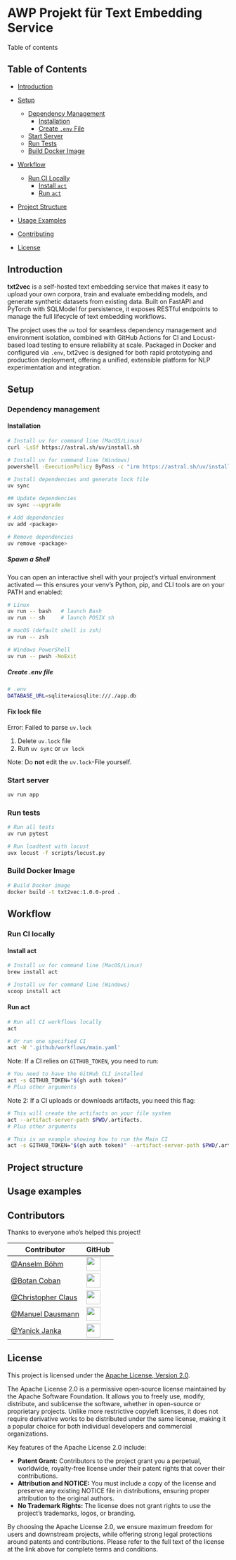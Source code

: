 # AWP Projekt für Text Embedding Service

Table of contents

## Table of Contents

- [Introduction](#introduction)
- [Setup](#setup)  
  - [Dependency Management](#dependency-management)  
    - [Installation](#installation)  
    - [Create `.env` File](#create-env-file)  
  - [Start Server](#start-server)  
  - [Run Tests](#run-tests)  
  - [Build Docker Image](#build-docker-image)

- [Workflow](#workflow)  
  - [Run CI Locally](#run-ci-locally)  
    - [Install `act`](#install-act)  
    - [Run `act`](#run-act)

- [Project Structure](#project-structure)
- [Usage Examples](#usage-examples)
- [Contributing](#contributors)
- [License](#license)

## Introduction

**txt2vec** is a self-hosted text embedding service that makes it easy to upload your own corpora, train and evaluate embedding models, and generate synthetic datasets from existing data. Built on FastAPI and PyTorch with SQLModel for persistence, it exposes RESTful endpoints to manage the full lifecycle of text embedding workflows.

The project uses the `uv` tool for seamless dependency management and environment isolation, combined with GitHub Actions for CI and Locust-based load testing to ensure reliability at scale. Packaged in Docker and configured via `.env`, txt2vec is designed for both rapid prototyping and production deployment, offering a unified, extensible platform for NLP experimentation and integration.  

## Setup

### Dependency management

#### Installation

```bash
# Install uv for command line (MacOS/Linux)
curl -LsSf https://astral.sh/uv/install.sh

# Install uv for command line (Windows)
powershell -ExecutionPolicy ByPass -c "irm https://astral.sh/uv/install.ps1 | iex"
```

```bash
# Install dependencies and generate lock file
uv sync

## Update dependencies
uv sync --upgrade

# Add dependencies
uv add <package>

# Remove dependencies
uv remove <package>
```

##### Spawn a Shell

You can open an interactive shell with your project’s virtual environment activated — this ensures your venv’s Python, pip, and CLI tools are on your PATH and enabled:

```bash
# Linux
uv run -- bash   # launch Bash
uv run -- sh     # launch POSIX sh

# macOS (default shell is zsh)
uv run -- zsh

# Windows PowerShell
uv run -- pwsh -NoExit
```

##### Create .env file

```bash
# .env
DATABASE_URL=sqlite+aiosqlite:///./app.db
```

#### Fix lock file

Error: Failed to parse `uv.lock`

1. Delete `uv.lock` file
2. Run `uv sync` or `uv lock`

Note: Do **not** edit the `uv.lock`-File yourself.

### Start server

```bash
uv run app
```

### Run tests

```bash
# Run all tests
uv run pytest

# Run loadtest with locust
uvx locust -f scripts/locust.py
```

### Build Docker Image

```bash
# Build Docker image
docker build -t txt2vec:1.0.0-prod .
```

## Workflow

### Run CI locally

#### Install act

```bash
# Install uv for command line (MacOS/Linux)
brew install act

# Install uv for command line (Windows)
scoop install act
```

#### Run act

```bash
# Run all CI workflows locally
act

# Or run one specified CI
act -W '.github/workflows/main.yaml'
```

Note: If a CI relies on `GITHUB_TOKEN`, you need to run:

```bash
# You need to have the GitHub CLI installed
act -s GITHUB_TOKEN="$(gh auth token)"
# Plus other arguments
```

Note 2: If a CI uploads or downloads artifacts, you need this flag:

```bash
# This will create the artifacts on your file system
act --artifact-server-path $PWD/.artifacts.
# Plus other arguments
```

```bash
# This is an example showing how to run the Main CI
act -s GITHUB_TOKEN="$(gh auth token)" --artifact-server-path $PWD/.artifacts. -W '.github/workflows/main.yaml'
```

## Project structure

## Usage examples

## Contributors

Thanks to everyone who’s helped this project!

<!-- markdownlint-disable MD033 MD045 -->
| Contributor                                        | GitHub                                                                       |
|----------------------------------------------------|------------------------------------------------------------------------------|
| [@Anselm Böhm](https://github.com/Dosto1ewski)     | <img src="https://avatars.githubusercontent.com/Dosto1ewski" width="32" />   |
| [@Botan Coban](https://github.com/BtnCbn)          | <img src="https://avatars.githubusercontent.com/BtnCbn" width="32" />        |
| [@Christopher Claus](https://github.com/yukasama)  | <img src="https://avatars.githubusercontent.com/yukasama" width="32" />      |
| [@Manuel Dausmann](https://github.com/domoar)      | <img src="https://avatars.githubusercontent.com/domoar" width="32" />        |
| [@Yanick Janka](https://github.com/Yannjc)         | <img src="https://avatars.githubusercontent.com/Yannjc" width="32" />        |
<!-- markdownlint-enable MD033 MD045 -->

## License

This project is licensed under the [Apache License, Version 2.0](https://www.apache.org/licenses/LICENSE-2.0).  

The Apache License 2.0 is a permissive open‐source license maintained by the Apache Software Foundation. It allows you to freely use, modify, distribute, and sublicense the software, whether in open-source or proprietary projects. Unlike more restrictive copyleft licenses, it does not require derivative works to be distributed under the same license, making it a popular choice for both individual developers and commercial organizations.

Key features of the Apache License 2.0 include:

- **Patent Grant:** Contributors to the project grant you a perpetual, worldwide, royalty‐free license under their patent rights that cover their contributions.  
- **Attribution and NOTICE:** You must include a copy of the license and preserve any existing NOTICE file in distributions, ensuring proper attribution to the original authors.  
- **No Trademark Rights:** The license does not grant rights to use the project’s trademarks, logos, or branding.

By choosing the Apache License 2.0, we ensure maximum freedom for users and downstream projects, while offering strong legal protections around patents and contributions. Please refer to the full text of the license at the link above for complete terms and conditions.  
